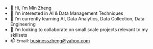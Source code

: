 - 👋 Hi, I’m Min Zheng
- 👀 I’m interested in AI & Data Management Techniques
- 🌱 I’m currently learning AI, Data Analytics, Data Collection, Data Engineering
- 💞️ I’m looking to collaborate on small scale projects relevant to my skillsets
- 📫 Email: businesszheng@yahoo.com

<!---
WackTack-3225/WackTack-3225 is a ✨ special ✨ repository because its `README.md` (this file) appears on your GitHub profile.
You can click the Preview link to take a look at your changes.
--->
